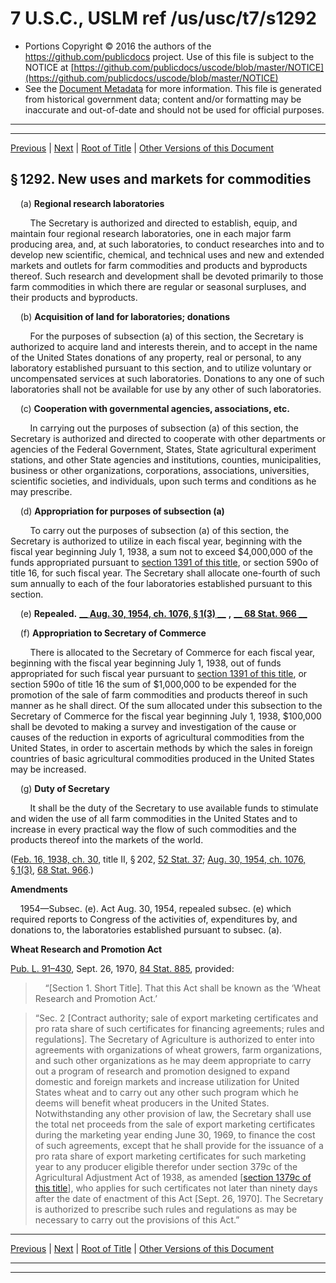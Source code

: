---
---

# 7 U.S.C., USLM ref /us/usc/t7/s1292

* Portions Copyright © 2016 the authors of the https://github.com/publicdocs project.
  Use of this file is subject to the NOTICE at [https://github.com/publicdocs/uscode/blob/master/NOTICE](https://github.com/publicdocs/uscode/blob/master/NOTICE)
* See the [Document Metadata](././../../../../..//README.md) for more information.
  This file is generated from historical government data; content and/or formatting may be inaccurate and out-of-date and should not be used for official purposes.

----------
----------

[Previous](./../../../../..//us/usc/t7/ch35/schI/m__us_usc_t7_s1291.md) | [Next](./../../../../..//us/usc/t7/ch35/schI/m__us_usc_t7_s1293.md) | [Root of Title](./../../../../../) | [Other Versions of this Document](https://publicdocs.github.io/go/links?ns=uslm&ref=%2Fus%2Fusc%2Ft7%2Fs1292)

## § 1292. New uses and markets for commodities

    (a) __Regional research laboratories__ 

        The Secretary is authorized and directed to establish, equip, and maintain four regional research laboratories, one in each major farm producing area, and, at such laboratories, to conduct researches into and to develop new scientific, chemical, and technical uses and new and extended markets and outlets for farm commodities and products and byproducts thereof. Such research and development shall be devoted primarily to those farm commodities in which there are regular or seasonal surpluses, and their products and byproducts.

    (b) __Acquisition of land for laboratories; donations__ 

        For the purposes of subsection (a) of this section, the Secretary is authorized to acquire land and interests therein, and to accept in the name of the United States donations of any property, real or personal, to any laboratory established pursuant to this section, and to utilize voluntary or uncompensated services at such laboratories. Donations to any one of such laboratories shall not be available for use by any other of such laboratories.

    (c) __Cooperation with governmental agencies, associations, etc.__ 

        In carrying out the purposes of subsection (a) of this section, the Secretary is authorized and directed to cooperate with other departments or agencies of the Federal Government, States, State agricultural experiment stations, and other State agencies and institutions, counties, municipalities, business or other organizations, corporations, associations, universities, scientific societies, and individuals, upon such terms and conditions as he may prescribe.

    (d) __Appropriation for purposes of subsection (a)__ 

        To carry out the purposes of subsection (a) of this section, the Secretary is authorized to utilize in each fiscal year, beginning with the fiscal year beginning July 1, 1938, a sum not to exceed $4,000,000 of the funds appropriated pursuant to [section 1391 of this title][/us/usc/t7/s1391], or section 590o of title 16, for such fiscal year. The Secretary shall allocate one-fourth of such sum annually to each of the four laboratories established pursuant to this section.

    (e) __Repealed.__  __[__  __Aug. 30, 1954, ch. 1076, § 1(3)__  __][/us/act/1954-08-30/ch1076/s1/3]__  __,__  __[__  __68 Stat. 966__  __][/us/stat/68/966]__ 

    (f) __Appropriation to Secretary of Commerce__ 

        There is allocated to the Secretary of Commerce for each fiscal year, beginning with the fiscal year beginning July 1, 1938, out of funds appropriated for such fiscal year pursuant to [section 1391 of this title][/us/usc/t7/s1391], or section 590o of title 16 the sum of $1,000,000 to be expended for the promotion of the sale of farm commodities and products thereof in such manner as he shall direct. Of the sum allocated under this subsection to the Secretary of Commerce for the fiscal year beginning July 1, 1938, $100,000 shall be devoted to making a survey and investigation of the cause or causes of the reduction in exports of agricultural commodities from the United States, in order to ascertain methods by which the sales in foreign countries of basic agricultural commodities produced in the United States may be increased.

    (g) __Duty of Secretary__ 

        It shall be the duty of the Secretary to use available funds to stimulate and widen the use of all farm commodities in the United States and to increase in every practical way the flow of such commodities and the products thereof into the markets of the world.

([Feb. 16, 1938, ch. 30][/us/act/1938-02-16/ch30], title II, § 202, [52 Stat. 37][/us/stat/52/37]; [Aug. 30, 1954, ch. 1076, § 1(3)][/us/act/1954-08-30/ch1076/s1/3], [68 Stat. 966][/us/stat/68/966].)

 __Amendments__ 

    1954—Subsec. (e). Act Aug. 30, 1954, repealed subsec. (e) which required reports to Congress of the activities of, expenditures by, and donations to, the laboratories established pursuant to subsec. (a).

 __Wheat Research and Promotion Act__ 

[Pub. L. 91–430][/us/pl/91/430], Sept. 26, 1970, [84 Stat. 885][/us/stat/84/885], provided:

>     “\[Section 1. Short Title\]. That this Act shall be known as the ‘Wheat Research and Promotion Act.’

> “Sec. 2 \[Contract authority; sale of export marketing certificates and pro rata share of such certificates for financing agreements; rules and regulations\]. The Secretary of Agriculture is authorized to enter into agreements with organizations of wheat growers, farm organizations, and such other organizations as he may deem appropriate to carry out a program of research and promotion designed to expand domestic and foreign markets and increase utilization for United States wheat and to carry out any other such program which he deems will benefit wheat producers in the United States. Notwithstanding any other provision of law, the Secretary shall use the total net proceeds from the sale of export marketing certificates during the marketing year ending June 30, 1969, to finance the cost of such agreements, except that he shall provide for the issuance of a pro rata share of export marketing certificates for such marketing year to any producer eligible therefor under section 379c of the Agricultural Adjustment Act of 1938, as amended \[[section 1379c of this title][/us/usc/t7/s1379c]\], who applies for such certificates not later than ninety days after the date of enactment of this Act \[Sept. 26, 1970\]. The Secretary is authorized to prescribe such rules and regulations as may be necessary to carry out the provisions of this Act.”

----------

[Previous](./../../../../..//us/usc/t7/ch35/schI/m__us_usc_t7_s1291.md) | [Next](./../../../../..//us/usc/t7/ch35/schI/m__us_usc_t7_s1293.md) | [Root of Title](./../../../../../) | [Other Versions of this Document](https://publicdocs.github.io/go/links?ns=uslm&ref=%2Fus%2Fusc%2Ft7%2Fs1292)

----------
----------

[/us/usc/t7/s1391]: https://publicdocs.github.io/go/links?ns=uslm&ref=%2Fus%2Fusc%2Ft7%2Fs1391
[/us/act/1954-08-30/ch1076/s1/3]: https://publicdocs.github.io/go/links?ns=uslm&ref=%2Fus%2Fact%2F1954-08-30%2Fch1076%2Fs1%2F3
[/us/stat/68/966]: https://publicdocs.github.io/go/links?ns=uslm&ref=%2Fus%2Fstat%2F68%2F966
[/us/usc/t7/s1391]: https://publicdocs.github.io/go/links?ns=uslm&ref=%2Fus%2Fusc%2Ft7%2Fs1391
[/us/act/1938-02-16/ch30]: https://publicdocs.github.io/go/links?ns=uslm&ref=%2Fus%2Fact%2F1938-02-16%2Fch30
[/us/stat/52/37]: https://publicdocs.github.io/go/links?ns=uslm&ref=%2Fus%2Fstat%2F52%2F37
[/us/act/1954-08-30/ch1076/s1/3]: https://publicdocs.github.io/go/links?ns=uslm&ref=%2Fus%2Fact%2F1954-08-30%2Fch1076%2Fs1%2F3
[/us/stat/68/966]: https://publicdocs.github.io/go/links?ns=uslm&ref=%2Fus%2Fstat%2F68%2F966
[/us/pl/91/430]: https://publicdocs.github.io/go/links?ns=uslm&ref=%2Fus%2Fpl%2F91%2F430
[/us/stat/84/885]: https://publicdocs.github.io/go/links?ns=uslm&ref=%2Fus%2Fstat%2F84%2F885
[/us/usc/t7/s1379c]: https://publicdocs.github.io/go/links?ns=uslm&ref=%2Fus%2Fusc%2Ft7%2Fs1379c


